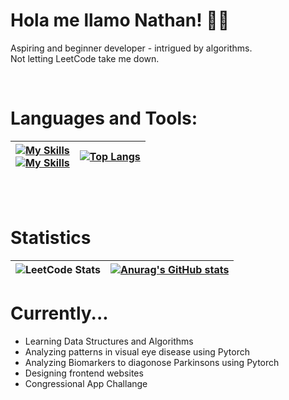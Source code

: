 # Hola me llamo Nathan! 👋👋 <br>
Aspiring and beginner developer - intrigued by algorithms. <br>
Not letting LeetCode take me down. <br>

<br>

# Languages and Tools:

| [![My Skills](https://skillicons.dev/icons?i=js,html,css,xd,py,java,vscode)](https://skillicons.dev) <br> [![My Skills](https://skillicons.dev/icons?i=windows,linux,lua,robloxstudio,discord)](https://skillicons.dev)| [![Top Langs](https://github-readme-stats.vercel.app/api/top-langs/?username=CvmuloSky&theme=tokyonight)](https://github.com/anuraghazra/github-readme-stats)|
| ----------- | ------------- |

<br><br>
# Statistics
|![LeetCode Stats](https://leetcard.jacoblin.cool/nathannnguyen162?theme=dark)| [![Anurag's GitHub stats](https://github-readme-stats.vercel.app/api?username=CvmuloSky&theme=tokyonight)](https://github.com/anuraghazra/github-readme-stats)
| ----------- | ------------- |

# Currently...

- Learning Data Structures and Algorithms
- Analyzing patterns in visual eye disease using Pytorch
- Analyzing Biomarkers to diagonose Parkinsons using Pytorch
- Designing frontend websites
- Congressional App Challange
